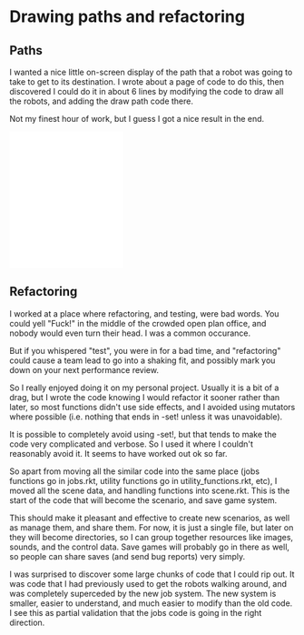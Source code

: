 # Drawing paths and refactoring

## Paths

I wanted a nice little on-screen display of the path that a robot was going to take to get to its destination.  I wrote about a page of code to do this, then discovered I could do it in about 6 lines by modifying the code to draw all the robots, and adding the draw path code there.

Not my finest hour of work, but I guess I got a nice result in the end.

<embed src="drawpaths.mov" width="200" height="240" controller="true">

## Refactoring

I worked at a place where refactoring, and testing, were bad words.  You could yell "Fuck!" in the middle of the crowded open plan office, and nobody would even turn their head.  I was a common occurance.

But if you whispered "test", you were in for a bad time, and "refactoring" could cause a team lead to go into a shaking fit, and possibly mark you down on your next performance review.

So I really enjoyed doing it on my personal project.  Usually it is a bit of a drag, but I wrote the code knowing I would refactor it sooner rather than later, so most functions didn't use side effects, and I avoided using mutators where possible (i.e. nothing that ends in -set! unless it was unavoidable).

It is possible to completely avoid using -set!, but that tends to make the code very complicated and verbose.  So I used it where I couldn't reasonably avoid it.  It seems to have worked out ok so far.

So apart from moving all the similar code into the same place (jobs functions go in jobs.rkt, utility functions go in utility_functions.rkt, etc), I moved all the scene data, and handling functions into scene.rkt.  This is the start of the code that will become the scenario, and save game system.

This should make it pleasant and effective to create new scenarios, as well as manage them, and share them.  For now, it is just a single file, but later on they will become directories, so I can group together resources like images, sounds, and the control data.  Save games will probably go in there as well, so people can share saves (and send bug reports) very simply.

I was surprised to discover some large chunks of code that I could rip out.  It was code that I had previously used to get the robots walking around, and was completely superceded by the new job system.  The new system is smaller, easier to understand, and much easier to modify than the old code.  I see this as partial validation that the jobs code is going in the right direction.
